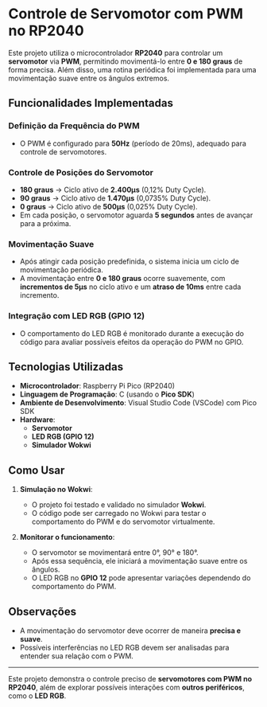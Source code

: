 # Controle de Servomotor com PWM no RP2040

Este projeto utiliza o microcontrolador **RP2040** para controlar um **servomotor** via **PWM**, permitindo movimentá-lo entre **0 e 180 graus** de forma precisa. Além disso, uma rotina periódica foi implementada para uma movimentação suave entre os ângulos extremos.

## Funcionalidades Implementadas

### Definição da Frequência do PWM
- O PWM é configurado para **50Hz** (período de 20ms), adequado para controle de servomotores.

### Controle de Posições do Servomotor
- **180 graus** → Ciclo ativo de **2.400µs** (0,12% Duty Cycle).
- **90 graus** → Ciclo ativo de **1.470µs** (0,0735% Duty Cycle).
- **0 graus** → Ciclo ativo de **500µs** (0,025% Duty Cycle).
- Em cada posição, o servomotor aguarda **5 segundos** antes de avançar para a próxima.

### Movimentação Suave
- Após atingir cada posição predefinida, o sistema inicia um ciclo de movimentação periódica.
- A movimentação entre **0 e 180 graus** ocorre suavemente, com **incrementos de 5µs** no ciclo ativo e um **atraso de 10ms** entre cada incremento.

### Integração com LED RGB (GPIO 12)
- O comportamento do LED RGB é monitorado durante a execução do código para avaliar possíveis efeitos da operação do PWM no GPIO.

## Tecnologias Utilizadas

- **Microcontrolador**: Raspberry Pi Pico (RP2040)
- **Linguagem de Programação**: C (usando o **Pico SDK**)
- **Ambiente de Desenvolvimento**: Visual Studio Code (VSCode) com Pico SDK
- **Hardware**:
  - **Servomotor**
  - **LED RGB (GPIO 12)**
  - **Simulador Wokwi**

## Como Usar

1. **Simulação no Wokwi**:
   - O projeto foi testado e validado no simulador **Wokwi**.
   - O código pode ser carregado no Wokwi para testar o comportamento do PWM e do servomotor virtualmente.

2. **Monitorar o funcionamento**:
   - O servomotor se movimentará entre 0°, 90° e 180°.
   - Após essa sequência, ele iniciará a movimentação suave entre os ângulos.
   - O LED RGB no **GPIO 12** pode apresentar variações dependendo do comportamento do PWM.

## Observações
- A movimentação do servomotor deve ocorrer de maneira **precisa e suave**.
- Possíveis interferências no LED RGB devem ser analisadas para entender sua relação com o PWM.

---
Este projeto demonstra o controle preciso de **servomotores com PWM no RP2040**, além de explorar possíveis interações com **outros periféricos**, como o **LED RGB**.

